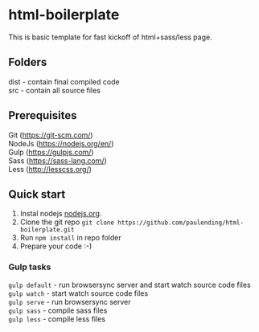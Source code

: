 # html-boilerplate

This is basic template for fast kickoff of html+sass/less page.

## Folders
dist - contain final compiled code  
src - contain all source files  

## Prerequisites
Git (https://git-scm.com/)  
NodeJs (https://nodejs.org/en/)  
Gulp (https://gulpjs.com/)  
Sass (https://sass-lang.com/)  
Less (http://lesscss.org/)  

## Quick start

1. Instal nodejs
   [nodejs.org](https://nodejs.org/en/).
2. Clone the git repo `git clone https://github.com/paulending/html-boilerplate.git`
3. Run `npm install` in repo folder
4. Prepare your code :-)

### Gulp tasks

`gulp default` - run browsersync server and start watch source code files  
`gulp watch` - start watch source code files  
`gulp serve` - run browsersync server  
`gulp sass` - compile sass files  
`gulp less` - compile less files  
